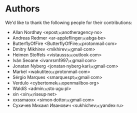 Authors
=======
We'd like to thank the following people for their contributions:


- Allan Nordhøy \<epost⒜anotheragency∙no\>
- Andreas Redmer \<ar-appleflinger⒜abga∙be\>
- ButterflyOfFire \<ButterflyOfFire⒜protonmail∙com\>
- Dmitry Mikhirev \<mikhirev⒜gmail∙com\>
- Heimen Stoffels \<vistausss⒜outlook∙com\>
- Iván Seoane \<ivanrsm1997⒜gmail∙com\>
- Jonatan Nyberg \<jonatan∙nyberg∙karl⒜gmail∙com\>
- Markel \<wakutiteo⒜protonmail∙com\>
- Sérgio Marques \<smarquespt⒜gmail∙com\>
- Verdulo \<cybertomek⒜openmailbox∙org\>
- WaldiS \<admin⒜sto∙ugu∙pl\>
- xin \<xin⒜riseup∙net\>
- xxssmaoxx \<simon∙dottor⒜gmail∙com\>
- Сухичев Михаил Иванович \<sukhichev⒜yandex∙ru\>

